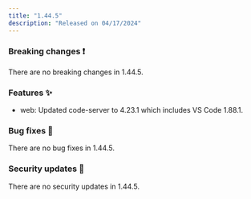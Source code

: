 ```yaml
---
title: "1.44.5"
description: "Released on 04/17/2024"
---
```


### Breaking changes ❗

There are no breaking changes in 1.44.5.

### Features ✨

- web: Updated code-server to 4.23.1 which includes VS Code 1.88.1.

### Bug fixes 🐛

There are no bug fixes in 1.44.5.

### Security updates 🔐

There are no security updates in 1.44.5.
